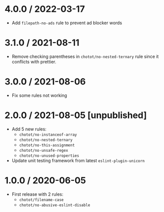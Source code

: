 # 4.0.0 / 2022-03-17

- Add `filepath-no-ads` rule to prevent ad blocker words

# 3.1.0 / 2021-08-11

- Remove checking parentheses in `chotot/no-nested-ternary` rule since it conflicts with prettier.

# 3.0.0 / 2021-08-06

- Fix some rules not working

# 2.0.0 / 2021-08-05 [unpublished]

- Add 5 new rules:
  - `chotot/no-instanceof-array`
  - `chotot/no-nested-ternary`
  - `chotot/no-this-assignment`
  - `chotot/no-unsafe-regex`
  - `chotot/no-unused-properties`
- Update unit testing framework from latest `eslint-plugin-unicorn`

# 1.0.0 / 2020-06-05

- First release with 2 rules:
  - `chotot/filename-case`
  - `chotot/no-abusive-eslint-disable`
